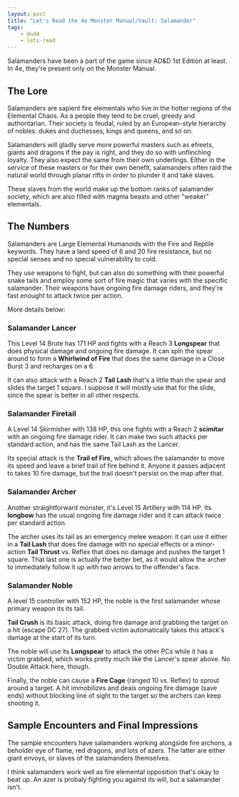 ```yaml
---
layout: post
title: "Let's Read the 4e Monster Manual/Vault: Salamander"
tags:
    - dnd4
    - lets-read
---
```


Salamanders have been a part of the game since AD&D 1st Edition at least. In 4e,
they're present only on the Monster Manual.

## The Lore

Salamanders are sapient fire elementals who live in the hotter regions of the
Elemental Chaos. As a people they tend to be cruel, greedy and
authoritarian. Their society is feudal, ruled by an European-style hierarchy of
nobles: dukes and duchesses, kings and queens, and so on.

Salamanders will gladly serve more powerful masters such as efreets, giants and
dragons if the pay is right, and they do so with unflinching loyalty. They also
expect the same from their own underlings. Either in the service of these
masters or for their own benefit, salamanders often raid the natural world
through planar rifts in order to plunder it and take slaves.

These slaves from the world make up the bottom ranks of salamander society,
which are also filled with magma beasts and other "weaker" elementals.

## The Numbers

Salamanders are Large Elemental Humanoids with the Fire and Reptile
keywords. They have a land speed of 6 and 20 fire resistance, but no special
senses and no special vulnerability to cold.

They use weapons to fight, but can also do something with their powerful snake
tails and employ some sort of fire magic that varies with the specific
salamander. Their weapons have ongoing fire damage riders, and they're fast
enought to attack twice per action.

More details below:

### Salamander Lancer

This Level 14 Brute has 171 HP and fights with a Reach 3 **Longspear** that does
physical damage and ongoing fire damage. It can spin the spear around to form a
**Whirlwind of Fire** that does the same damage in a Close Burst 3 and recharges
on a 6.

It can also attack with a Reach 2 **Tail Lash** that's a little than the spear
and slides the target 1 square. I suppose it will mostly use that for the slide,
since the spear is better in all other respects.

### Salamander Firetail

A Level 14 Skirmisher with 138 HP, this one fights with a Reach 2 **scimitar**
with an ongoing fire damage rider. It can make two such attacks per standard
action, and has the same Tail Lash as the Lancer.

Its special attack is the **Trail of Fire**, which allows the salamander to move
its speed and leave a brief trail of fire behind it. Anyone it passes adjacent
to takes 10 fire damage, but the trail doesn't persist on the map after that.

### Salamander Archer

Another straightforward monster, it's Level 15 Artillery with 114 HP. Its
**longbow** has the usual ongoing fire damage rider and it can attack twice per
standard action.

The archer uses its tail as an emergency melee weapon: it can use it either in a
**Tail Lash** that does fire damage with no special effects or a minor-action
**Tail Thrust** vs. Reflex that does no damage and pushes the target 1
square. That last one is actually the better bet, as it would allow the archer
to immediately follow it up with two arrows to the offender's face.

### Salamander Noble

A level 15 controller with 152 HP, the noble is the first salamander whose
primary weapon its its tail.

**Tail Crush** is its basic attack, doing fire damage and grabbing the target on
a hit (escape DC 27). The grabbed victim automatically takes this attack's
damage at the start of its turn.

The noble will use its **Longspear** to attack the other PCs while it has a
victim grabbed, which works pretty much like the Lancer's spear above. No Double
Attack here, though.

Finally, the noble can cause a **Fire Cage** (ranged 10 vs. Reflex) to sprout
around a target. A hit immobilizes and deals ongoing fire damage (save ends)
without blocking line of sight to the target so the archers can keep shooting
it.

## Sample Encounters and Final Impressions

The sample encounters have salamanders working alongside fire archons, a
beholder eye of flame, red dragons, and lots of azers. The latter are either
giant envoys, or slaves of the salamanders themselves.

I think salamanders work well as fire elemental opposition that's okay to beat
up. An azer is probaly fighting you against its will, but a salamander isn't.
